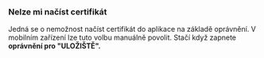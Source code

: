 ### Nelze mi načíst certifikát

Jedná se o nemožnost načíst certifikát do aplikace na základě oprávnění. V mobilním zařízení lze tuto volbu manuálně povolit. Stačí když zapnete **oprávnění pro "ULOŽIŠTĚ".**

